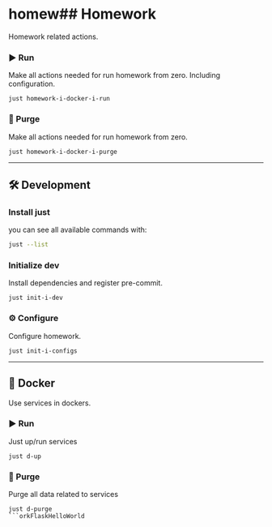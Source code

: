 # homew##  Homework

Homework related actions.

### ▶️ Run

Make all actions needed for run homework from zero. Including configuration.

```shell
just homework-i-docker-i-run
```

### 🚮 Purge

Make all actions needed for run homework from zero.

```shell
just homework-i-docker-i-purge
```

---

## 🛠️ Development

### Install just



you can see all available commands with:

```bash
just --list
```

[just]: https://github.com/casey/just

### Initialize dev

Install dependencies and register pre-commit.

```shell
just init-i-dev
```

### ⚙️ Configure

Configure homework.

```shell
just init-i-configs
```

---

## 🐳 Docker

Use services in dockers.

### ▶️ Run

Just up/run services

```shell
just d-up
```

### 🚮 Purge

Purge all data related to services

```shell
just d-purge
```orkFlaskHelloWorld